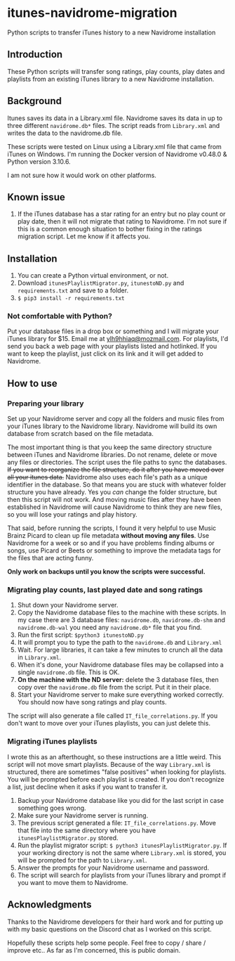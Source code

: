 # itunes-navidrome-migration
Python scripts to transfer iTunes history to a new Navidrome installation
## Introduction
These Python scripts will transfer song ratings, play counts, play dates and playlists from an existing iTunes library to a new Navidrome installation.

## Background
Itunes saves its data in a Library.xml file. Navidrome saves its data in up to three different `navidrome.db*` files. The script reads from `Library.xml` and writes the data to the navidrome.db file.

These scripts were tested on Linux using a Library.xml file that came from iTunes on Windows. I'm running the Docker version of Navidrome v0.48.0 & Python version 3.10.6.

I am not sure how it would work on other platforms.

## Known issue
1. If the iTunes database has a star rating for an entry but no play count or play date, then it will not migrate that rating to Navidrome. I'm not sure if this is a common enough situation to bother fixing in the ratings migration script. Let me know if it affects you.

## Installation
1. You can create a Python virtual environment, or not.
2. Download `itunesPlaylistMigrator.py`, `itunestoND.py` and `requirements.txt` and save to a folder.
3. `$ pip3 install -r requirements.txt`

### Not comfortable with Python?
Put your database files in a drop box or something and I will migrate your iTunes library for $15. Email me at ylh9hhiaq@mozmail.com. For playlists, I'd send you back a web page with your playlists listed and hotlinked. If you want to keep the playlist, just click on its link and it will get added to Navidrome.

## How to use
### Preparing your library
Set up your Navidrome server and copy all the folders and music files from your iTunes library to the Navidrome library. Navidrome will build its own database from scratch based on the file metadata. 

The most important thing is that you keep the same directory structure between iTunes and Navidrome libraries. Do not rename, delete or move any files or directories. The script uses the file paths to sync the databases. ~~If you want to reorganize the file structure, do it after you have moved over all your itunes data.~~ Navidrome also uses each file's path as a unique identifier in the database. So that means you are stuck with whatever folder structure you have already. Yes you *can* change the folder structure, but then this script will not work. And moving music files after they have been established in Navidrome will cause Navidrome to think they are new files, so you will lose your ratings and play history.

That said, before running the scripts, I found it very helpful to use Music Brainz Picard to clean up file metadata **without moving any files**. Use Navidrome for a week or so and if you have problems finding albums or songs, use Picard or Beets or something to improve the metadata tags for the files that are acting funny.

**Only work on backups until you know the scripts were successful.**

### Migrating play counts, last played date and song ratings
1. Shut down your Navidrome server.
2. Copy the Navidrome database files to the machine with these scripts. In my case there are 3 database files: `navidrome.db`, `navidrome.db-shm` and `navidrome.db-wal` you need any `navidrome.db*` file that you find.
3. Run the first script: `$python3 itunestoND.py`
4. It will prompt you to type the path to the `navidrome.db` and `Library.xml`
5. Wait. For large libraries, it can take a few minutes to crunch all the data in `Library.xml`.
6. When it's done, your Navidrome database files may be collapsed into a single `navidrome.db` file. This is OK.
7. **On the machine with the ND server:** delete the 3 database files, then copy over the `navidrome.db` file from the script. Put it in their place.
8. Start your Navidrome server to make sure everything worked correctly. You should now have song ratings and play counts.

The script will also generate a file called `IT_file_correlations.py`. If you don't want to move over your iTunes playlists, you can just delete this.

### Migrating iTunes playlists
I wrote this as an afterthought, so these instructions are a little weird. This script will not move smart playlists. Because of the way `Library.xml` is structured, there are sometimes "false positives" when looking for playlists. You will be prompted before each playlist is created. If you don't recognize a list, just decline when it asks if you want to transfer it.

1. Backup your Navidrome database like you did for the last script in case something goes wrong.
2. Make sure your Navidrome server is running.
3. The previous script generated a file: `IT_file_correlations.py`. Move that file into the same directory where you have `itunesPlaylistMigrator.py` stored.
4. Run the playlist migrator script: `$ python3 itunesPlaylistMigrator.py`. If your working directory is not the same where `Library.xml` is stored, you will be prompted for the path to `Library.xml`.
5. Answer the prompts for your Navidrome username and password.
6. The script will search for playlists from your iTunes library and prompt if you want to move them to Navidrome.

## Acknowledgments
Thanks to the Navidrome developers for their hard work and for putting up with my basic questions on the Discord chat as I worked on this script.

Hopefully these scripts help some people. Feel free to copy / share / improve etc.. As far as I'm concerned, this is public domain.
